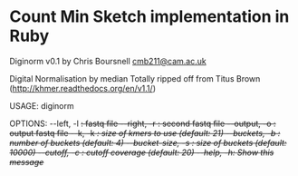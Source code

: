 Count Min Sketch implementation in Ruby
=======================================

Diginorm v0.1 by Chris Boursnell <cmb211@cam.ac.uk>

Digital Normalisation by median
Totally ripped off from Titus Brown (http://khmer.readthedocs.org/en/v1.1/)

USAGE:
diginorm <options>

OPTIONS:
         --left, -l <s>:   fastq file
        --right, -r <s>:   second fastq file
       --output, -o <s>:   output fastq file
            --k, -k <i>:   size of kmers to use (default: 21)
      --buckets, -b <i>:   number of buckets (default: 4)
  --bucket-size, -s <i>:   size of buckets (default: 10000)
       --cutoff, -c <i>:   cutoff coverage (default: 20)
             --help, -h:   Show this message

